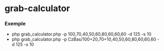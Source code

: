 # grab-calculator

### Exemple
  - php grab_calculator.php -p 100,70,40,50,60,80,60,60,60 -d 125 -s 10
  - php grab_calculator.php -p CzBas/100+20,70+10,40,50,60,80,60,60,60 -d 125 -s 10
